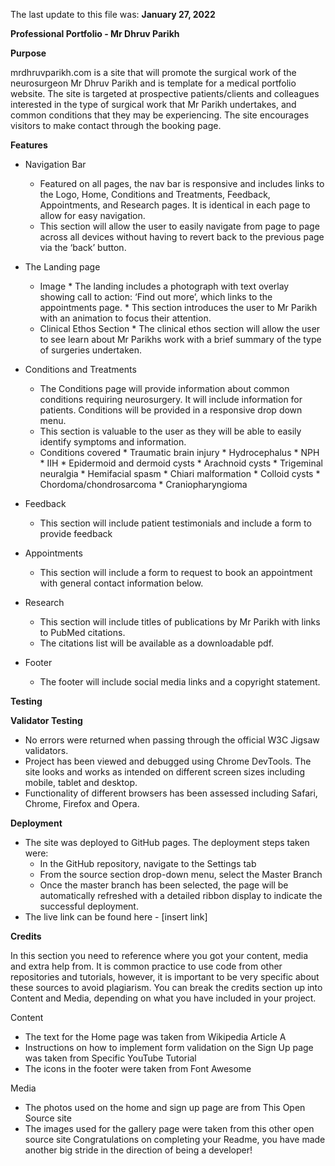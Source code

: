 

The last update to this file was: **January 27, 2022**

**Professional Portfolio - Mr Dhruv Parikh**

**Purpose**

mrdhruvparikh.com is a site that will promote the surgical work of the neurosurgeon Mr Dhruv Parikh and is template for a medical portfolio website. The site is targeted at prospective patients/clients and colleagues interested in the type of surgical work that Mr Parikh undertakes, and common conditions that they may be experiencing. The site encourages visitors to make contact through the booking page. 


**Features**

* Navigation Bar
    * Featured on all pages, the nav bar is responsive and includes links to the Logo, Home, Conditions and Treatments, Feedback, Appointments, and Research pages. It is identical in each page to allow for easy navigation.
    * This section will allow the user to easily navigate from page to page across all devices without having to revert back to the previous page via the ‘back’ button.

* The Landing page
    * Image
          * The landing includes a photograph with text overlay showing call to action: ‘Find out more’, which links to the appointments page. 
          * This section introduces the user to Mr Parikh with an animation to focus their attention.
    * Clinical Ethos Section
          * The clinical ethos section will allow the user to see learn about Mr Parikhs work with a brief summary of the type of surgeries undertaken.           

* Conditions and Treatments 
    * The Conditions page will provide information about common conditions requiring neurosurgery. It will include information for patients. Conditions will be provided in a responsive drop down menu. 
    * This section is valuable to the user as they will be able to easily identify symptoms and information. 
    * Conditions covered
          * Traumatic brain injury
          * Hydrocephalus
          * NPH
          * IIH
          * Epidermoid and dermoid cysts
          * Arachnoid cysts
          * Trigeminal neuralgia 
          * Hemifacial spasm
          * Chiari malformation 
          * Colloid cysts
          * Chordoma/chondrosarcoma
          * Craniopharyngioma

* Feedback
    * This section will include patient testimonials and include a form to provide feedback 
* Appointments
    * This section will include a form to request to book an appointment with general contact information below. 
* Research
    * This section will include titles of publications by Mr Parikh with links to PubMed citations. 
    * The citations list will be available as a downloadable pdf. 
* Footer 
    * The footer will include social media links and a copyright statement.

**Testing** 

**Validator Testing**
* No errors were returned when passing through the official W3C Jigsaw validators.
* Project has been viewed and debugged using Chrome DevTools. The site looks and works as intended on different screen sizes including mobile, tablet and desktop.
* Functionality of different browsers has been assessed including Safari, Chrome, Firefox and Opera. 

**Deployment**

* The site was deployed to GitHub pages. The deployment steps taken were:
    * In the GitHub repository, navigate to the Settings tab
    * From the source section drop-down menu, select the Master Branch
    * Once the master branch has been selected, the page will be automatically refreshed with a detailed ribbon display to indicate the successful deployment.
* The live link can be found here - [insert link]

**Credits**

In this section you need to reference where you got your content, media and extra help from. It is common practice to use code from other repositories and tutorials, however, it is important to be very specific about these sources to avoid plagiarism.
You can break the credits section up into Content and Media, depending on what you have included in your project.

Content
* The text for the Home page was taken from Wikipedia Article A
* Instructions on how to implement form validation on the Sign Up page was taken from Specific YouTube Tutorial
* The icons in the footer were taken from Font Awesome

Media
* The photos used on the home and sign up page are from This Open Source site
* The images used for the gallery page were taken from this other open source site
Congratulations on completing your Readme, you have made another big stride in the direction of being a developer!

